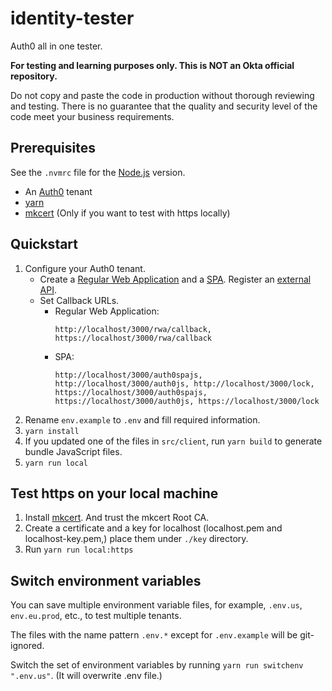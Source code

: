 # identity-tester

Auth0 all in one tester.

**For testing and learning purposes only. This is NOT an Okta official repository.**

Do not copy and paste the code in production without thorough reviewing and testing. There is no guarantee that the quality and security level of the code meet your business requirements.

## Prerequisites

See the `.nvmrc` file for the [Node.js](https://nodejs.org/en) version.

- An [Auth0](https://auth0.com/) tenant
- [yarn](https://yarnpkg.com/)
- [mkcert](https://github.com/FiloSottile/mkcert) (Only if you want to test with https locally)

## Quickstart

1. Configure your Auth0 tenant. 
    - Create a [Regular Web Application](https://auth0.com/docs/get-started/auth0-overview/create-applications/regular-web-apps) and a [SPA](https://auth0.com/docs/get-started/auth0-overview/create-applications/single-page-web-apps). Register an [external API](https://auth0.com/docs/get-started/auth0-overview/set-up-apis).
    - Set Callback URLs.
      - Regular Web Application:
        ```
        http://localhost/3000/rwa/callback, https://localhost/3000/rwa/callback
        ```
      - SPA: 
        ```
        http://localhost/3000/auth0spajs, http://localhost/3000/auth0js, http://localhost/3000/lock, https://localhost/3000/auth0spajs, https://localhost/3000/auth0js, https://localhost/3000/lock
        ```
2. Rename `env.example` to `.env` and fill required information.
3. `yarn install`
4. If you updated one of the files in `src/client`, run `yarn build` to generate bundle JavaScript files.
5. `yarn run local`

## Test https on your local machine

1. Install [mkcert](https://github.com/FiloSottile/mkcert). And trust the mkcert Root CA.
2. Create a certificate and a key for localhost (localhost.pem and localhost-key.pem,) place them under `./key` directory.
3. Run `yarn run local:https`

## Switch environment variables

You can save multiple environment variable files, for example, `.env.us`, `env.eu.prod`, etc., to test multiple tenants.

The files with the name pattern `.env.*` except for `.env.example` will be git-ignored.

Switch the set of environment variables by running `yarn run switchenv ".env.us"`. (It will overwrite .env file.)
